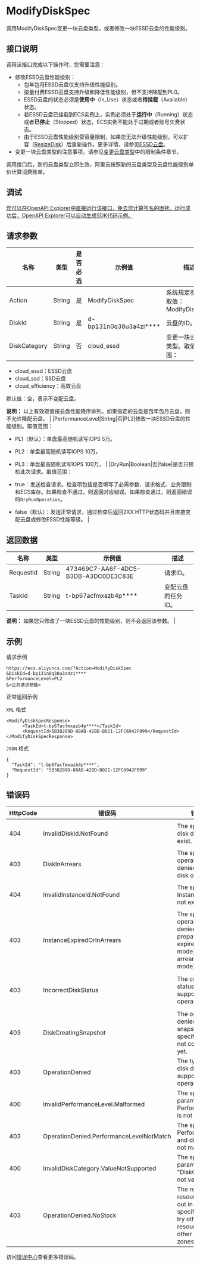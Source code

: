 # ModifyDiskSpec

调用ModifyDiskSpec变更一块云盘类型，或者修改一块ESSD云盘的性能级别。

## 接口说明

调用该接口完成以下操作时，您需要注意：

-   修改ESSD云盘性能级别：
    -   包年包月ESSD云盘仅支持升级性能级别。
    -   按量付费ESSD云盘支持升级和降低性能级别，但不支持降配到PL0。
    -   ESSD云盘的状态必须是**使用中**（In\_Use）状态或者**待挂载**（Available）状态。
    -   若ESSD云盘已挂载到ECS实例上，实例必须处于**运行中**（Running）状态或者**已停止**（Stopped）状态，ECS实例不能处于过期或者账号欠费状态。
    -   由于ESSD云盘性能级别受容量限制，如果您无法升级性能级别，可以扩容（[ResizeDisk](~~25522~~)）后重新操作。更多详情，请参见[ESSD云盘](~~122389~~)。
-   变更一块云盘类型的注意事项，请参见[变更云盘类型](~~161980~~)中的限制条件章节。

调用接口后，新的云盘类型立即生效，阿里云按照新的云盘类型及云盘性能级别单价计算消费账单。

## 调试

[您可以在OpenAPI Explorer中直接运行该接口，免去您计算签名的困扰。运行成功后，OpenAPI Explorer可以自动生成SDK代码示例。](https://api.aliyun.com/#product=Ecs&api=ModifyDiskSpec&type=RPC&version=2014-05-26)

## 请求参数

|名称|类型|是否必选|示例值|描述|
|--|--|----|---|--|
|Action|String|是|ModifyDiskSpec|系统规定参数。取值：ModifyDiskSpec |
|DiskId|String|是|d-bp131n0q38u3a4zi\*\*\*\*|云盘的ID。 |
|DiskCategory|String|否|cloud\_essd|变更一块云盘的类型。取值范围：

 -   cloud\_essd：ESSD云盘
-   cloud\_ssd：SSD云盘
-   cloud\_efficiency：高效云盘

 默认值：空，表示不变配云盘。

 **说明：** 以上有效取值按云盘性能降序排列。如果指定的云盘是包年包月云盘，则不允许降配云盘。 |
|PerformanceLevel|String|否|PL2|修改一块ESSD云盘的性能级别。取值范围：

 -   PL1（默认）：单盘最高随机读写IOPS 5万。
-   PL2：单盘最高随机读写IOPS 10万。
-   PL3：单盘最高随机读写IOPS 100万。 |
|DryRun|Boolean|否|false|是否只预检此次请求。取值范围：

 -   true：发送检查请求。检查项包括是否填写了必需参数、请求格式、业务限制和ECS库存。如果检查不通过，则返回对应错误。如果检查通过，则返回错误码`DryRunOperation`。
-   false（默认）：发送正常请求，通过检查后返回2XX HTTP状态码并且直接变配云盘或修改ESSD性能等级。 |

## 返回数据

|名称|类型|示例值|描述|
|--|--|---|--|
|RequestId|String|473469C7-AA6F-4DC5-B3DB-A3DC0DE3C83E|请求ID。 |
|TaskId|String|t-bp67acfmxazb4p\*\*\*\*|变配云盘的任务ID。

 **说明：** 如果您只修改了一块ESSD云盘的性能级别，则不会返回该参数。 |

## 示例

请求示例

```
https://ecs.aliyuncs.com/?Action=ModifyDiskSpec
&DiskId=d-bp131n0q38u3a4zi****
&PerformanceLevel=PL2
&<公共请求参数>
```

正常返回示例

`XML` 格式

```
<ModifyDiskSpecResponse>
      <TaskId>t-bp67acfmxazb4p****</TaskId>
      <RequestId>5B38289D-88AB-42BD-B021-12FC6942F099</RequestId>
</ModifyDiskSpecResponse>
```

`JSON` 格式

```
{
  "TaskId": "t-bp67acfmxazb4p****",
  "RequestId": "5B38289D-88AB-42BD-B021-12FC6942F099"
}
```

## 错误码

|HttpCode|错误码|错误信息|描述|
|--------|---|----|--|
|404|InvalidDiskId.NotFound|The specified disk does not exist.|指定的磁盘不存在。请您检查磁盘ID是否正确。|
|403|DiskInArrears|The specified operation is denied as your disk owing fee.|指定的磁盘已欠费。|
|404|InvalidInstanceId.NotFound|The specified InstanceId does not exist.|指定的实例不存在，请您检查实例ID是否正确。|
|403|InstanceExpiredOrInArrears|The specified operation is denied as your prepay instance is expired \(prepay mode\) or in arrears \(afterpay mode\).|包年包月实例已过期，请您续费后再进行操作。|
|403|IncorrectDiskStatus|The current disk status does not support this operation.|当前的磁盘不支持此操作，请您确认磁盘处于正常使用状态，是否欠费。|
|403|DiskCreatingSnapshot|The operation is denied due to a snapshot of the specified disk is not completed yet.|指定的磁盘正在创建快照。|
|403|OperationDenied|The type of the disk does not support the operation.|此磁盘种类不支持指定的操作。|
|400|InvalidPerformanceLevel.Malformed|The specified parameter PerformanceLevel is not valid.|指定的参数PerformanceLevel无效。|
|403|OperationDenied.PerformanceLevelNotMatch|The specified PerformanceLevel and disk size do not match.|指定的性能等级与磁盘大小不匹配。|
|400|InvalidDiskCategory.ValueNotSupported|The specified parameter "DiskCategory" is not valid.|指定的DiskCategory参数有误。|
|403|OperationDenied.NoStock|The requested resource is sold out in the specified zone; try other types of resources or other regions and zones.|库存不足。|

访问[错误中心](https://error-center.alibabacloud.com/status/product/Ecs)查看更多错误码。

